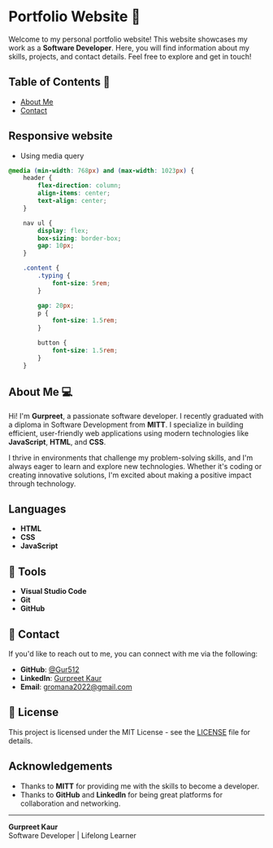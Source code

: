 
# Portfolio Website 🌟

Welcome to my personal portfolio website! This website showcases my work as a **Software Developer**. Here, you will find information about my skills, projects, and contact details. Feel free to explore and get in touch!

## Table of Contents :book:

- [About Me](#about-me)
- [Contact](#contact)

## Responsive website 
- Using media query 
```css 
@media (min-width: 768px) and (max-width: 1023px) {
    header {
        flex-direction: column;
        align-items: center;
        text-align: center;
    }

    nav ul {
        display: flex;
        box-sizing: border-box;
        gap: 10px;
    }

    .content {
        .typing {
            font-size: 5rem;
        }

        gap: 20px;
        p {
            font-size: 1.5rem;
        }

        button {
            font-size: 1.5rem;
        }
    }
```

## About Me :computer:

Hi! I'm **Gurpreet**, a passionate software developer. I recently graduated with a diploma in Software Development from **MITT**. I specialize in building efficient, user-friendly web applications using modern technologies like **JavaScript**, **HTML**, and **CSS**. 

I thrive in environments that challenge my problem-solving skills, and I'm always eager to learn and explore new technologies. Whether it's coding or creating innovative solutions, I'm excited about making a positive impact through technology.

## Languages
- **HTML**
- **CSS**
- **JavaScript**


## :hammer: Tools 

- **Visual Studio Code**
- **Git**
- **GitHub**

## 🔗 Contact

If you'd like to reach out to me, you can connect with me via the following:

- **GitHub**: [@Gur512](https://github.com/Gur512)
- **LinkedIn**: [Gurpreet Kaur](https://www.linkedin.com/in/gurpreet-kaur-100b42333/)
- **Email**: [gromana2022@gmail.com](mailto:gromana2022@gmail.com)

## 📜 License

This project is licensed under the MIT License - see the [LICENSE](LICENSE) file for details.

## Acknowledgements

- Thanks to **MITT** for providing me with the skills to become a developer.
- Thanks to **GitHub** and **LinkedIn** for being great platforms for collaboration and networking.

---

**Gurpreet Kaur**  
Software Developer | Lifelong Learner
